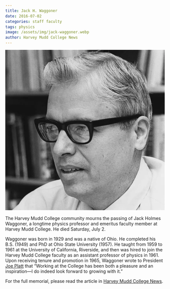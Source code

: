```yaml
---
title: Jack H. Waggoner
date: 2016-07-02
categories: staff faculty
tags: physics
image: /assets/img/jack-waggoner.webp
author: Harvey Mudd College News
---
```

![Jack H. Waggoner](/assets/img/jack-waggoner.webp)

The Harvey Mudd College community mourns the passing of Jack Holmes Waggoner, a longtime physics professor and emeritus faculty member at Harvey Mudd College. He died Saturday, July 2.

Waggoner was born in 1929 and was a native of Ohio. He completed his B.S. (1949) and PhD at Ohio State University (1957). He taught from 1959 to 1961 at the University of California, Riverside, and then was hired to join the Harvey Mudd College faculty as an assistant professor of physics in 1961. Upon receiving tenure and promotion in 1965, Waggoner wrote to President [Joe Platt](/2012-07-10/joseph-platt.html) that “Working at the College has been both a pleasure and an inspiration—I do indeed look forward to growing with it.”

For the full memorial, please read the article in [Harvey Mudd College News](https://www.hmc.edu/about-hmc/2016/06/24/physics-professor-jack-h-waggoner-dies/).
